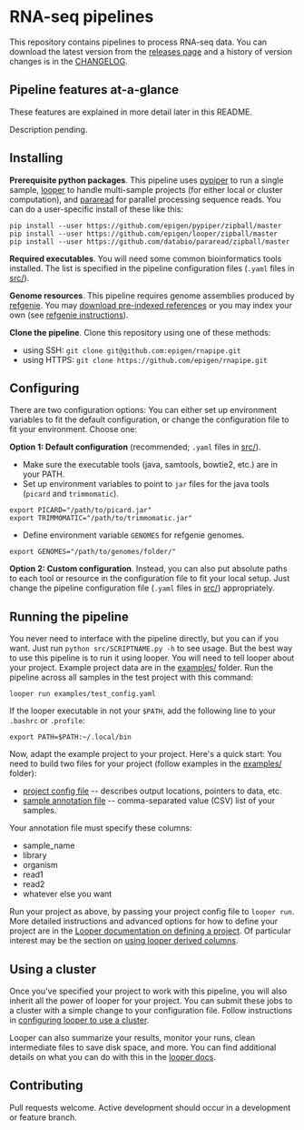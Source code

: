 # RNA-seq pipelines

This repository contains pipelines to process RNA-seq data. You can download the latest version from the [releases page](https://github.com/databio/dnameth_pipelines/releases) and a history of version changes is in the [CHANGELOG](CHANGELOG.md).

## Pipeline features at-a-glance

These features are explained in more detail later in this README.

Description pending.

## Installing

**Prerequisite python packages**. This pipeline uses [pypiper](https://github.com/epigen/pypiper) to run a single sample, [looper](https://github.com/epigen/looper) to handle multi-sample projects (for either local or cluster computation), and [pararead](https://github.com/databio/pararead) for parallel processing sequence reads. You can do a user-specific install of these like this:

```
pip install --user https://github.com/epigen/pypiper/zipball/master
pip install --user https://github.com/epigen/looper/zipball/master
pip install --user https://github.com/databio/pararead/zipball/master
```

**Required executables**. You will need some common bioinformatics tools installed. The list is specified in the pipeline configuration files (`.yaml` files in [src/](src/)).

**Genome resources**. This pipeline requires genome assemblies produced by [refgenie](https://github.com/databio/refgenie). You may [download pre-indexed references](http://cloud.databio.org/refgenomes) or you may index your own (see [refgenie instructions](https://github.com/databio/refgenie#indexing-your-own-reference-genome)).

**Clone the pipeline**. Clone this repository using one of these methods:
- using SSH: `git clone git@github.com:epigen/rnapipe.git`
- using HTTPS: `git clone https://github.com/epigen/rnapipe.git`

## Configuring

There are two configuration options: You can either set up environment variables to fit the default configuration, or change the configuration file to fit your environment. Choose one:

**Option 1: Default configuration** (recommended; `.yaml` files in [src/](src/)). 
  - Make sure the executable tools (java, samtools, bowtie2, etc.) are in your PATH.
  - Set up environment variables to point to `jar` files for the java tools (`picard` and `trimmomatic`).
  ```
  export PICARD="/path/to/picard.jar"
  export TRIMMOMATIC="/path/to/trimmomatic.jar"
  ```
  
  - Define environment variable `GENOMES` for refgenie genomes. 
  ```
  export GENOMES="/path/to/genomes/folder/"
  ```
  

**Option 2: Custom configuration**. Instead, you can also put absolute paths to each tool or resource in the configuration file to fit your local setup. Just change the pipeline configuration file (`.yaml` files in [src/](src/)) appropriately. 


## Running the pipeline

You never need to interface with the pipeline directly, but you can if you want. Just run `python src/SCRIPTNAME.py -h` to see usage. But the best way to use this pipeline is to run it using looper. You will need to tell looper about your project. Example project data are in the [examples/](examples/) folder. Run the pipeline across all samples in the test project with this command:
```
looper run examples/test_config.yaml
```

If the looper executable in not your `$PATH`, add the following line to your `.bashrc` or `.profile`:

```
export PATH=$PATH:~/.local/bin
```

Now, adapt the example project to your project. Here's a quick start: You need to build two files for your project (follow examples in the [examples/](examples/) folder):

- [project config file](examples/test_project/test_config.yaml) -- describes output locations, pointers to data, etc.
- [sample annotation file](examples/test_project/test_annotation.csv) -- comma-separated value (CSV) list of your samples.

Your annotation file must specify these columns:
- sample_name
- library
- organism
- read1
- read2
- whatever else you want

Run your project as above, by passing your project config file to `looper run`. More detailed instructions and advanced options for how to define your project are in the [Looper documentation on defining a project](http://looper.readthedocs.io/en/latest/define-your-project.html). Of particular interest may be the section on [using looper derived columns](http://looper.readthedocs.io/en/latest/advanced.html#pointing-to-flexible-data-with-derived-columns).

## Using a cluster

Once you've specified your project to work with this pipeline, you will also inherit all the power of looper for your project.  You can submit these jobs to a cluster with a simple change to your configuration file. Follow instructions in [configuring looper to use a cluster](http://looper.readthedocs.io/en/latest/cluster-computing.html).

Looper can also summarize your results, monitor your runs, clean intermediate files to save disk space, and more. You can find additional details on what you can do with this in the [looper docs](http://looper.readthedocs.io/). 

## Contributing

Pull requests welcome. Active development should occur in a development or feature branch.
